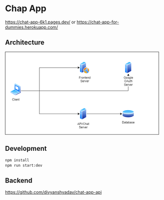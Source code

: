 # Chap App

https://chat-app-6k1.pages.dev/
or
https://chat-app-for-dummies.herokuapp.com/


## Architecture

![Architecture](architecture.png)

## Development

```sh
npm install
npm run start:dev
```

## Backend

https://github.com/divyanshyadav/chat-app-api
